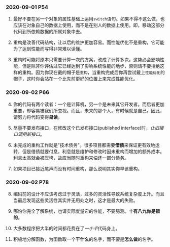 ### 2020-09-01 P54
1. 最好不要在另一个对象的属性基础上运用`switch`语句。如果不得不这么做，也应该在对象自己的数据上使用，而不是在别人的数据上使用。即，移动这部分代码到所依赖数据的所属对象中去。

2. 重构是改善代码结构，让以后的维护更加容易。而性能优化不是重构，它可能为了达到性能而写得非常难以读懂。

3. 重构时可能将原本只需要计算一次的方案，改成了计算多次。这势必会影响性能，但是除非你评估过它已经达到了影响系统性能的地步，否则请不要拒绝这样的重构。因为你现在戴的帽子是`重构`，当重构完成后你再尝试戴上`性能优化`的帽子，这时你会站在一个比先前更好的位置上来完成性能优化。

### 2020-09-02 P66
4. 你的代码有两个读者：一个是计算机，另一个是未来其它开发者。而后者更加重要，却容易被我们所忽视。而且，未来的那个人，有时候就是自己。因此，请努力将代码变得**易读**。

5. 尽量不要发布接口，在修改这个已发布接口(published interface)时，*让旧接口调用新接口*。

6. 未完成的重构工作就是"技术债务"。很多项目都需要**借债**来保证更有效地运转，但是借债就要付息，利息就是维护和修改时因未重构而增加的额外成本。利息太高就会被压垮，故应当随时重构来偿还一部分债务。

7. 如果项目已接近尾声而没有时间重构，那么说明其实你早该重构。

### 2020-09-02 P78
8. 编码前的设计不应该考虑过于灵活，过多的灵活性导致系统复杂度上升。而且当最后发现这些灵活性其实并无用处之时，这才是最大的失败。

9. 哪怕你完全了解系统，也请实际度量它的性能，不要臆测。**十有八九你是错的**。

10. 大多数程序把大半的时间都花费在了*一小半*代码身上。

11. 积极地分解函数，为函数取一个**干什么**的名字，而不要是**怎么做**的名字。